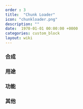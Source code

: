 ```yaml
---
order : 3
title:  "Chunk Loader"
icon: "chunkloader.png"
description: ""
date:  1970-01-01 00:00:00 +0000
categories: custom_block
layout: wiki
---
```



### 合成


### 用途


### 功能


### 其他

